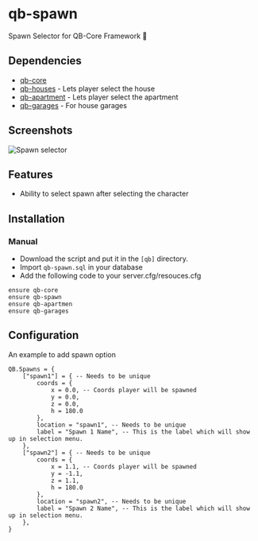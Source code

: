 # qb-spawn
Spawn Selector for QB-Core Framework :eagle:

## Dependencies
- [qb-core](https://github.com/qbcore-framework/qb-core)
- [qb-houses](https://github.com/qbcore-framework/qb-houses) - Lets player select the house
- [qb-apartment](https://github.com/qbcore-framework/qb-apartment) - Lets player select the apartment
- [qb-garages](https://github.com/qbcore-framework/qb-houses) - For house garages

## Screenshots
![Spawn selector](https://i.imgur.com/nz0mPGe.png)

## Features
- Ability to select spawn after selecting the character

## Installation
### Manual
- Download the script and put it in the `[qb]` directory.
- Import `qb-spawn.sql` in your database
- Add the following code to your server.cfg/resouces.cfg
```
ensure qb-core
ensure qb-spawn
ensure qb-apartmen
ensure qb-garages
```

## Configuration
An example to add spawn option
```
QB.Spawns = {
    ["spawn1"] = { -- Needs to be unique
        coords = {
            x = 0.0, -- Coords player will be spawned
            y = 0.0, 
            z = 0.0, 
            h = 180.0
        },
        location = "spawn1", -- Needs to be unique
        label = "Spawn 1 Name", -- This is the label which will show up in selection menu.
    },
    ["spawn2"] = { -- Needs to be unique
        coords = {
            x = 1.1, -- Coords player will be spawned
            y = -1.1, 
            z = 1.1, 
            h = 180.0 
        }, 
        location = "spawn2", -- Needs to be unique
        label = "Spawn 2 Name", -- This is the label which will show up in selection menu.
    },
}
```
